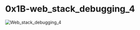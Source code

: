 # 0x1B-web_stack_debugging_4
![Web_stack_debugging_4](https://s3.amazonaws.com/intranet-projects-files/holbertonschool-sysadmin_devops/313/frdkCrb.jpg)
